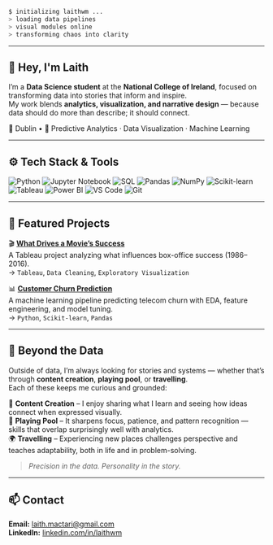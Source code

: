 ```bash
$ initializing laithwm ...
> loading data pipelines
> visual modules online
> transforming chaos into clarity
```

---

## 👋 Hey, I'm Laith

I’m a **Data Science student** at the **National College of Ireland**, focused on transforming data into stories that inform and inspire.  
My work blends **analytics, visualization, and narrative design** — because data should do more than describe; it should connect.

📍 Dublin • 🎯 Predictive Analytics · Data Visualization · Machine Learning  

---

## ⚙️ Tech Stack & Tools

![Python](https://img.shields.io/badge/Python-3776AB?style=flat&logo=python&logoColor=white)
![Jupyter Notebook](https://img.shields.io/badge/Jupyter-F37626?style=flat&logo=jupyter&logoColor=white)
![SQL](https://img.shields.io/badge/SQL-336791?style=flat&logo=postgresql&logoColor=white)
![Pandas](https://img.shields.io/badge/Pandas-150458?style=flat&logo=pandas&logoColor=white)
![NumPy](https://img.shields.io/badge/NumPy-013243?style=flat&logo=numpy&logoColor=white)
![Scikit-learn](https://img.shields.io/badge/Scikit--learn-F7931E?style=flat&logo=scikit-learn&logoColor=white)
![Tableau](https://img.shields.io/badge/Tableau-E97627?style=flat&logo=tableau&logoColor=white)
![Power BI](https://img.shields.io/badge/Power%20BI-F2C811?style=flat&logo=powerbi&logoColor=black)
![VS Code](https://img.shields.io/badge/VS%20Code-007ACC?style=flat&logo=visualstudiocode&logoColor=white)
![Git](https://img.shields.io/badge/Git-F05032?style=flat&logo=git&logoColor=white)

---

## 📂 Featured Projects

🎬 **[What Drives a Movie’s Success](https://github.com/Laithwm/What-Drives-A-Movies-Success)**  
A Tableau project analyzing what influences box-office success (1986–2016).  
→ `Tableau`, `Data Cleaning`, `Exploratory Visualization`

📊 **[Customer Churn Prediction](https://github.com/Laithwm/Customer-Churn-Prediction)**  
A machine learning pipeline predicting telecom churn with EDA, feature engineering, and model tuning.  
→ `Python`, `Scikit-learn`, `Pandas`

---

## 🧭 Beyond the Data

Outside of data, I’m always looking for stories and systems — whether that’s through **content creation**, **playing pool**, or **travelling**.  
Each of these keeps me curious and grounded:  

🎥 **Content Creation** – I enjoy sharing what I learn and seeing how ideas connect when expressed visually.  
🎱 **Playing Pool** – It sharpens focus, patience, and pattern recognition — skills that overlap surprisingly well with analytics.  
🌍 **Travelling** – Experiencing new places challenges perspective and teaches adaptability, both in life and in problem-solving.

> *Precision in the data. Personality in the story.*

---

## 📫 Contact

**Email:** [laith.mactari@gmail.com](mailto:laith.mactari@gmail.com)  
**LinkedIn:** [linkedin.com/in/laithwm](https://www.linkedin.com/in/laithwm/)
